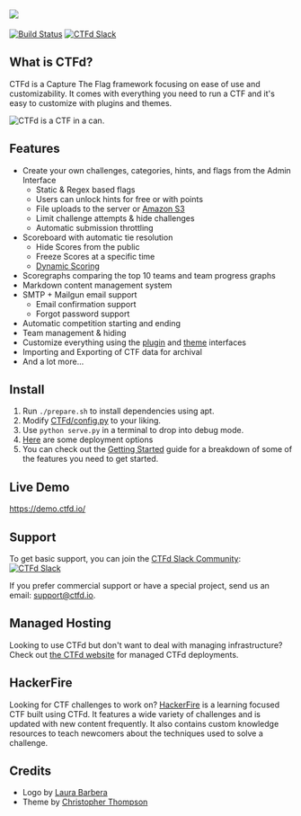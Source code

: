 ![](https://github.com/CTFd/CTFd/blob/master/CTFd/themes/original/static/img/logo.png?raw=true)
====

[![Build Status](https://travis-ci.org/CTFd/CTFd.svg?branch=master)](https://travis-ci.org/CTFd/CTFd)
[![CTFd Slack](https://slack.ctfd.io/badge.svg)](https://slack.ctfd.io/)

## What is CTFd?
CTFd is a Capture The Flag framework focusing on ease of use and customizability. It comes with everything you need to run a CTF and it's easy to customize with plugins and themes.

![CTFd is a CTF in a can.](https://github.com/CTFd/CTFd/blob/master/CTFd/themes/original/static/img/scoreboard.png?raw=true)

## Features
 * Create your own challenges, categories, hints, and flags from the Admin Interface
    * Static & Regex based flags
    * Users can unlock hints for free or with points
    * File uploads to the server or [Amazon S3](https://github.com/CTFd/CTFd-S3-plugin)
    * Limit challenge attempts & hide challenges
    * Automatic submission throttling
 * Scoreboard with automatic tie resolution
    * Hide Scores from the public
    * Freeze Scores at a specific time
    * [Dynamic Scoring](https://github.com/CTFd/DynamicValueChallenge)
 * Scoregraphs comparing the top 10 teams and team progress graphs
 * Markdown content management system
 * SMTP + Mailgun email support
    * Email confirmation support
    * Forgot password support
 * Automatic competition starting and ending
 * Team management & hiding
 * Customize everything using the [plugin](https://github.com/CTFd/CTFd/wiki/Plugins) and [theme](https://github.com/CTFd/CTFd/tree/master/CTFd/themes) interfaces
 * Importing and Exporting of CTF data for archival
 * And a lot more...

## Install
 1. Run `./prepare.sh` to install dependencies using apt.
 2. Modify [CTFd/config.py](https://github.com/CTFd/CTFd/blob/master/CTFd/config.py) to your liking.
 3. Use `python serve.py` in a terminal to drop into debug mode.
 4. [Here](https://github.com/CTFd/CTFd/wiki/Deployment) are some deployment options
 5. You can check out the [Getting Started](https://github.com/CTFd/CTFd/wiki/Getting-Started) guide for a breakdown of some of the features you need to get started.

## Live Demo
https://demo.ctfd.io/

## Support
To get basic support, you can join the [CTFd Slack Community](https://slack.ctfd.io/): [![CTFd Slack](https://slack.ctfd.io/badge.svg)](https://slack.ctfd.io/)

If you prefer commercial support or have a special project, send us an email: [support@ctfd.io](mailto:support@ctfd.io).

## Managed Hosting
Looking to use CTFd but don't want to deal with managing infrastructure? Check out [the CTFd website](https://ctfd.io/) for managed CTFd deployments. 

## HackerFire
Looking for CTF challenges to work on? [HackerFire](https://hackerfire.com/) is a learning focused CTF built using CTFd. It features a wide variety of challenges and is updated with new content frequently. It also contains custom knowledge resources to teach newcomers about the techniques used to solve a challenge. 

## Credits
 * Logo by [Laura Barbera](http://www.laurabb.com/)
 * Theme by [Christopher Thompson](https://github.com/breadchris)
